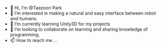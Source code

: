 - 👋 Hi, I’m @Taezoon Park
- 👀 I’m interested in making a natural and easy interface between robot and humans.
- 🌱 I’m currently learning Unity3D for my projects
- 💞️ I’m looking to collaborate on learning and sharing knowledge of programming.
- 📫 How to reach me ...

<!---
tzpark/tzpark is a ✨ special ✨ repository because its `README.md` (this file) appears on your GitHub profile.
You can click the Preview link to take a look at your changes.
--->
